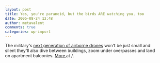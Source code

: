 ```yaml
---
layout: post
title: Yes, you're paranoid, but the birds ARE watching you, too
date: 2005-08-24 12:48
author: metavalent
comments: true
categories: wp-import
---
```

The military's <a href="http://news.ufl.edu/2005/08/23/morphing-planes/">next generation of airborne drones</a> won't be just small and silent they'll also dive between buildings, zoom under overpasses and land on apartment balconies.  <a href="http://hardware.slashdot.org/article.pl?sid=05/08/24/1610253">More </a>at /.
